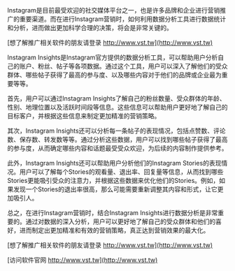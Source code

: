 Instagram是目前最受欢迎的社交媒体平台之一，也是许多品牌和企业进行营销推广的重要渠道。而在进行Instagram营销时，如何利用数据分析工具进行数据统计和分析，进而做出更加科学合理的决策，将会是非常关键的。

[想了解推广相关软件的朋友请登录 http://www.vst.tw](http://www.vst.tw)

Instagram Insights是Instagram官方提供的数据分析工具，可以帮助用户分析自己的账户、粉丝、帖子等各项数据。通过这个工具，用户可以深入了解他们的受众群体、哪些帖子获得了最高的参与度、以及哪些内容对于他们的品牌或企业最为重要等等。

首先，用户可以通过Instagram Insights了解自己的粉丝数量、受众群体的年龄、性别、地理位置以及活跃时间段等信息。这些信息可以帮助用户更好地了解自己的目标客户，并根据这些信息来制定更加精准的营销策略。

其次，Instagram Insights还可以分析每一条帖子的表现情况，包括点赞数、评论数、保存数、转发数等等。通过分析这些数据，用户可以找到哪些帖子获得了最高的参与度，从而确定哪些内容和话题最受受众欢迎，为后续的内容制作提供参考。

此外，Instagram Insights还可以帮助用户分析他们的Instagram Stories的表现情况。用户可以了解每个Stories的观看量、退出率、回复量等信息，从而找到哪些Stories更能吸引受众的注意力，并根据这些数据来优化他们的Stories。例如，如果发现一个Stories的退出率很高，那么可能需要重新调整其内容和形式，让它更加吸引人。

总之，在进行Instagram营销时，结合Instagram Insights进行数据分析是非常重要的。通过对数据的深入分析，用户可以更好地了解自己的受众群体和他们的喜好，进而制定出更加精准和有效的营销策略，真正达到营销效果的最大化。

[想了解推广相关软件的朋友请登录 http://www.vst.tw](http://www.vst.tw)


[访问软件官网 http://www.vst.tw](http://www.vst.tw)

